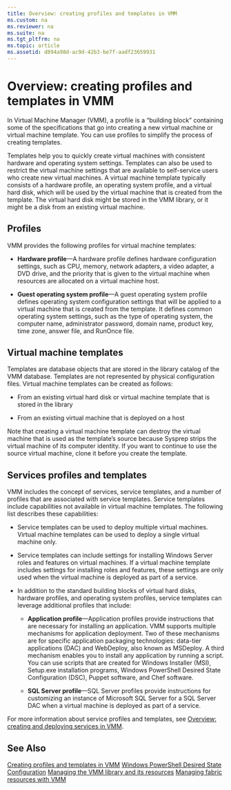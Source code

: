 ```yaml
---
title: Overview: creating profiles and templates in VMM
ms.custom: na
ms.reviewer: na
ms.suite: na
ms.tgt_pltfrm: na
ms.topic: article
ms.assetid: d894a98d-ac9d-42b3-be7f-aadf23659931
---
```

# Overview: creating profiles and templates in VMM
In Virtual Machine Manager \(VMM\), a profile is a “building block” containing some of the specifications that go into creating a new virtual machine or virtual machine template. You can use profiles to simplify the process of creating templates.

Templates help you to quickly create virtual machines with consistent hardware and operating system settings. Templates can also be used to restrict the virtual machine settings that are available to self\-service users who create new virtual machines. A virtual machine template typically consists of a hardware profile, an operating system profile, and a virtual hard disk, which will be used by the virtual machine that is created from the template. The virtual hard disk might be stored in the VMM library, or it might be a disk from an existing virtual machine.

## Profiles
VMM provides the following profiles for virtual machine templates:

-   **Hardware profile**—A hardware profile defines hardware configuration settings, such as CPU, memory, network adapters, a video adapter, a DVD drive, and the priority that is given to the virtual machine when resources are allocated on a virtual machine host.

-   **Guest operating system profile**—A guest operating system profile defines operating system configuration settings that will be applied to a virtual machine that is created from the template. It defines common operating system settings, such as the type of operating system, the computer name, administrator password, domain name, product key, time zone, answer file, and RunOnce file.

## Virtual machine templates
Templates are database objects that are stored in the library catalog of the VMM database. Templates are not represented by physical configuration files. Virtual machine templates can be created as follows:

-   From an existing virtual hard disk or virtual machine template that is stored in the library

-   From an existing virtual machine that is deployed on a host

Note that creating a virtual machine template can destroy the virtual machine that is used as the template’s source because Sysprep strips the virtual machine of its computer identity. If you want to continue to use the source virtual machine, clone it before you create the template.

## Services profiles and templates
VMM includes the concept of services, service templates, and a number of profiles that are associated with service templates. Service templates include capabilities not available in virtual machine templates. The following list describes these capabilities:

-   Service templates can be used to deploy multiple virtual machines. Virtual machine templates can be used to deploy a single virtual machine only.

-   Service templates can include settings for installing Windows Server roles and features on virtual machines. If a virtual machine template includes settings for installing roles and features, these settings are only used when the virtual machine is deployed as part of a service.

-   In addition to the standard building blocks of virtual hard disks, hardware profiles, and operating system profiles, service templates can leverage additional profiles that include:

    -   **Application profile**—Application profiles provide instructions that are necessary for installing an application. VMM supports multiple mechanisms for application deployment. Two of these mechanisms are for specific application packaging technologies: data\-tier applications \(DAC\) and WebDeploy, also known as MSDeploy. A third mechanism enables you to install any application by running a script. You can use scripts that are created for Windows Installer \(MSI\), Setup.exe installation programs, Windows PowerShell Desired State Configuration \(DSC\), Puppet software, and Chef software.

    -   **SQL Server profile**—SQL Server profiles provide instructions for customizing an instance of Microsoft SQL Server for a SQL Server DAC when a virtual machine is deployed as part of a service.

For more information about service profiles and templates, see [Overview: creating and deploying services in VMM](Overview--creating-and-deploying-services-in-VMM.md).

## See Also
[Creating profiles and templates in VMM](Creating-profiles-and-templates-in-VMM.md)
[Windows PowerShell Desired State Configuration](http://technet.microsoft.com/library/dn249912.aspx)
[Managing the VMM library and its resources](Managing-the-VMM-library-and-its-resources.md)
[Managing fabric resources with VMM](Managing-fabric-resources-with-VMM.md)


